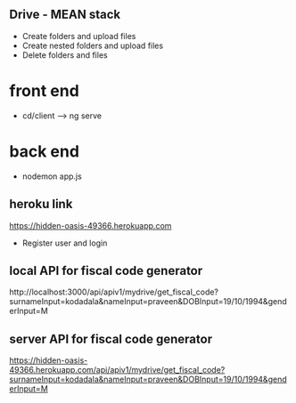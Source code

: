
## Drive   -  MEAN stack
* Create folders and upload files
* Create nested folders and upload files
* Delete folders and files


# front end
 * cd/client -->  ng serve


# back end
* nodemon app.js



## heroku link
https://hidden-oasis-49366.herokuapp.com   

* Register user and login




## local API for fiscal code generator
http://localhost:3000/api/apiv1/mydrive/get_fiscal_code?surnameInput=kodadala&nameInput=praveen&DOBInput=19/10/1994&genderInput=M

## server API for fiscal code generator
https://hidden-oasis-49366.herokuapp.com/api/apiv1/mydrive/get_fiscal_code?surnameInput=kodadala&nameInput=praveen&DOBInput=19/10/1994&genderInput=M








